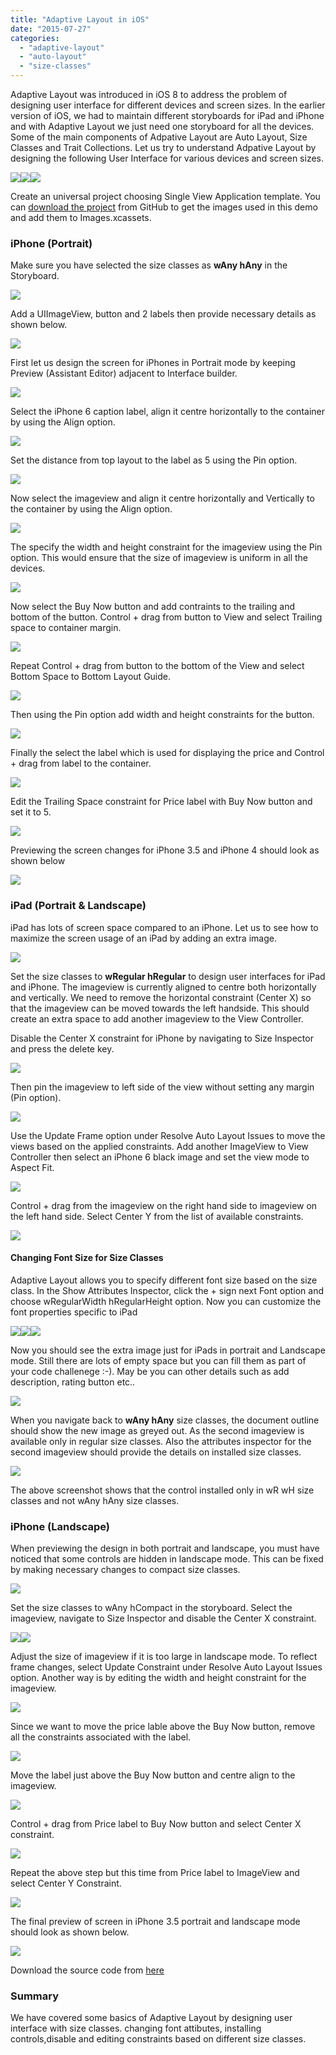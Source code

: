 ```yaml
---
title: "Adaptive Layout in iOS"
date: "2015-07-27"
categories: 
  - "adaptive-layout"
  - "auto-layout"
  - "size-classes"
---
```


Adaptive Layout was introduced in iOS 8 to address the problem of designing user interface for different devices and screen sizes. In the earlier version of iOS, we had to maintain different storyboards for iPad and iPhone and with Adaptive Layout we just need one storyboard for all the devices. Some of the main components of Adpative Layout are Auto Layout, Size Classes and Trait Collections. Let us try to understand Adpative Layout by designing the following User Interface for various devices and screen sizes.  

[![](/assets/images/1437929352_thumb.png)](https://rshankar.com/wp-content/uploads/2015/07/1437929352_full.png)[![](/assets/images/1437929381_thumb.png)](https://rshankar.com/wp-content/uploads/2015/07/1437929381_full.png)[![](/assets/images/1437929448_thumb.png)](https://rshankar.com/wp-content/uploads/2015/07/1437929448_full.png)

Create an universal project choosing Single View Application template. You can [download the project](https://github.com/rshankras/AdaptiveLayoutTraining) from GitHub to get the images used in this demo and add them to Images.xcassets.

### iPhone (Portrait)

Make sure you have selected the size classes as **wAny hAny** in the Storyboard.  

[![](/assets/images/1437969162_thumb.png)](https://rshankar.com/wp-content/uploads/2015/07/1437969162_full.png)

Add a UIImageView, button and 2 labels then provide necessary details as shown below.  

[![](/assets/images/1437931149_thumb.png)](https://rshankar.com/wp-content/uploads/2015/07/1437931149_full.png)

First let us design the screen for iPhones in Portrait mode by keeping Preview (Assistant Editor) adjacent to Interface builder.  

[![](/assets/images/1437931303_thumb.png)](https://rshankar.com/wp-content/uploads/2015/07/1437931303_full.png)

Select the iPhone 6 caption label, align it centre horizontally to the container by using the Align option.  

[![](/assets/images/1437968148_thumb.png)](https://rshankar.com/wp-content/uploads/2015/07/1437968148_full.png)

Set the distance from top layout to the label as 5 using the Pin option.  

[![](/assets/images/1437968410_thumb.png)](https://rshankar.com/wp-content/uploads/2015/07/1437968410_full.png)

Now select the imageview and align it centre horizontally and Vertically to the container by using the Align option.  

[![](/assets/images/1437968822_thumb.png)](https://rshankar.com/wp-content/uploads/2015/07/1437968822_full.png)

The specify the width and height constraint for the imageview using the Pin option. This would ensure that the size of imageview is uniform in all the devices.  

[![](/assets/images/1437969062_thumb.png)](https://rshankar.com/wp-content/uploads/2015/07/1437969062_full.png)

Now select the Buy Now button and add contraints to the trailing and bottom of the button. Control + drag from button to View and select Trailing space to container margin.  

[![](/assets/images/1437970199_thumb.png)](https://rshankar.com/wp-content/uploads/2015/07/1437970199_full.png)

Repeat Control + drag from button to the bottom of the View and select Bottom Space to Bottom Layout Guide.  

[![](/assets/images/1437970356_thumb.png)](https://rshankar.com/wp-content/uploads/2015/07/1437970356_full.png)

Then using the Pin option add width and height constraints for the button.  

[![](/assets/images/1437970576_thumb.png)](https://rshankar.com/wp-content/uploads/2015/07/1437970576_full.png)

Finally the select the label which is used for displaying the price and Control + drag from label to the container.  

[![](/assets/images/1437971287_thumb.png)](https://rshankar.com/wp-content/uploads/2015/07/1437971287_full.png)

Edit the Trailing Space constraint for Price label with Buy Now button and set it to 5. 

[![](/assets/images/1437971429_thumb.png)](https://rshankar.com/wp-content/uploads/2015/07/1437971429_full1.png)

Previewing the screen changes for iPhone 3.5 and iPhone 4 should look as shown below  

[![](/assets/images/1437983413_thumb.png)](https://rshankar.com/wp-content/uploads/2015/07/1437983413_full.png)

### iPad (Portrait & Landscape)

iPad has lots of screen space compared to an iPhone. Let us to see how to maximize the screen usage of an iPad by adding an extra image.  

[![](/assets/images/1437984622_thumb.png)](https://rshankar.com/wp-content/uploads/2015/07/1437984622_full.png)

Set the size classes to **wRegular hRegular** to design user interfaces for iPad and iPhone. The imageview is currently aligned to centre both horizontally and vertically. We need to remove the horizontal constraint (Center X) so that the imageview can be moved towards the left handside. This should create an extra space to add another imageview to the View Controller.

Disable the Center X constraint for iPhone by navigating to Size Inspector and press the delete key.  

[![](/assets/images/1437987820_thumb.png)](https://rshankar.com/wp-content/uploads/2015/07/1437987820_full.png)

Then pin the imageview to left side of the view without setting any margin (Pin option).  

[![](/assets/images/1437987942_thumb.png)](https://rshankar.com/wp-content/uploads/2015/07/1437987942_full.png)

Use the Update Frame option under Resolve Auto Layout Issues to move the views based on the applied constraints. Add another ImageView to View Controller then select an iPhone 6 black image and set the view mode to Aspect Fit.  

[![](/assets/images/1437989190_thumb.png)](https://rshankar.com/wp-content/uploads/2015/07/1437989190_full.png)

Control + drag from the imageview on the right hand side to imageview on the left hand side. Select Center Y from the list of available constraints.  

[![](/assets/images/1437989648_thumb.png)](https://rshankar.com/wp-content/uploads/2015/07/1437989648_full.png)

#### Changing Font Size for Size Classes

Adaptive Layout allows you to specify different font size based on the size class. In the Show Attributes Inspector, click the + sign next Font option and choose wRegularWidth hRegularHeight option. Now you can customize the font properties specific to iPad

[![](/assets/images/1437990543_thumb.png)](https://rshankar.com/wp-content/uploads/2015/07/1437990543_full.png)[![](/assets/images/1437990631_thumb.png)](https://rshankar.com/wp-content/uploads/2015/07/1437990631_full.png)[![](/assets/images/1437990755_thumb.png)](https://rshankar.com/wp-content/uploads/2015/07/1437990755_full1.png)

Now you should see the extra image just for iPads in portrait and Landscape mode. Still there are lots of empty space but you can fill them as part of your code challenege :-). May be you can other details such as add description, rating button etc..  

[![](/assets/images/1437990924_thumb.png)](https://rshankar.com/wp-content/uploads/2015/07/1437990924_full.png)

When you navigate back to **wAny hAny** size classes, the document outline should show the new image as greyed out. As the second imageview is available only in regular size classes. Also the attributes inspector for the second imageview should provide the details on installed size classes.  

[![](/assets/images/1437991253_thumb.png)](https://rshankar.com/wp-content/uploads/2015/07/1437991253_full.png)

The above screenshot shows that the control installed only in wR wH size classes and not wAny hAny size classes.  

### iPhone (Landscape)

When previewing the design in both portrait and landscape, you must have noticed that some controls are hidden in landscape mode. This can be fixed by making necessary changes to compact size classes.  

[![](/assets/images/1437991568_thumb.png)](file://localhost//Users/ravishankar/Library/Caches/com.blogo.Blogo.nonmas/1437991568_full1.png)

Set the size classes to wAny hCompact in the storyboard. Select the imageview, navigate to Size Inspector and disable the Center X constraint.  

[![](/assets/images/1437992023_thumb.png)](https://rshankar.com/wp-content/uploads/2015/07/1437992023_full1.png)[![](/assets/images/1437998351_thumb.png)](https://rshankar.com/wp-content/uploads/2015/07/1437998351_full.png)

Adjust the size of imageview if it is too large in landscape mode. To reflect frame changes, select Update Constraint under Resolve Auto Layout Issues option. Another way is by editing the width and height constraint for the imageview.  

[![](/assets/images/1438002584_thumb.png)](https://rshankar.com/wp-content/uploads/2015/07/1438002584_full.png)

Since we want to move the price lable above the Buy Now button, remove all the constraints associated with the label.  

[![](/assets/images/1438003923_thumb.png)](https://rshankar.com/wp-content/uploads/2015/07/1438003923_full.png)

Move the label just above the Buy Now button and centre align to the imageview.  

[![](/assets/images/1438004030_thumb.png)](https://rshankar.com/wp-content/uploads/2015/07/1438004030_full.png)

Control + drag from Price label to Buy Now button and select Center X constraint.  

[![](/assets/images/1438004178_thumb.png)](https://rshankar.com/wp-content/uploads/2015/07/1438004178_full.png)

Repeat the above step but this time from Price label to ImageView and select Center Y Constraint.  

[![](/assets/images/1438004402_thumb.png)](https://rshankar.com/wp-content/uploads/2015/07/1438004402_full.png)

The final preview of screen in iPhone 3.5 portrait and landscape mode should look as shown below.  

[![](/assets/images/1438004528_thumb.png)](https://rshankar.com/wp-content/uploads/2015/07/1438004528_full.png)

Download the source code from [here](https://github.com/rshankras/AdaptiveLayoutTraining)  

### Summary

We have covered some basics of Adaptive Layout by designing user interface with size classes. changing font attibutes, installing controls,disable and editing constraints based on different size classes.

